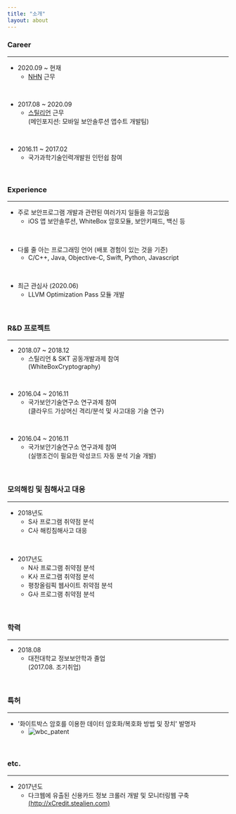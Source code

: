 ```yaml
---
title: "소개"
layout: about
---
```



### **Career**
* * *
- 2020.09 ~ 현재
  + [NHN](https://www.nhn.com/ko/index.nhn) 근무  
<br>  


- 2017.08 ~ 2020.09
  + [스틸리언](https://www.stealien.com/) 근무  
      (메인포지션: 모바일 보안솔루션 앱수트 개발팀)  
<br>  

- 2016.11 ~ 2017.02
  + 국가과학기술인력개발원 인턴쉽 참여  
  
<br>  

### **Experience**
* * *
- 주로 보안프로그램 개발과 관련된 여러가지 일들을 하고있음
  + iOS 앱 보안솔루션, WhiteBox 암호모듈, 보안키패드, 백신 등
<br>
  
- 다룰 줄 아는 프로그래밍 언어 (배포 경험이 있는 것을 기준)
  + C/C++, Java, Objective-C, Swift, Python, Javascript
<br>
  
- 최근 관심사 (2020.06)
  + LLVM Optimization Pass 모듈 개발
<br> 

### **R&D 프로젝트**
* * *

- 2018.07 ~ 2018.12
  + 스틸리언 & SKT 공동개발과제 참여  
     (WhiteBoxCryptography)  
<br>

- 2016.04 ~ 2016.11 
  + 국가보안기술연구소 연구과제 참여  
     (클라우드 가상머신 격리/분석 및 사고대응 기술 연구)  
<br>

- 2016.04 ~ 2016.11 
  + 국가보안기술연구소 연구과제 참여  
     (실행조건이 필요한 악성코드 자동 분석 기술 개발)
<br> 

### **모의해킹 및 침해사고 대응**
* * *

- 2018년도
  + S사 프로그램 취약점 분석
  + C사 해킹침해사고 대응  
<br>

- 2017년도
  + N사 프로그램 취약점 분석
  + K사 프로그램 취약점 분석
  + 평창올림픽 웹사이트 취약점 분석
  + G사 프로그램 취약점 분석


<br> 

### **학력**
* * *

- 2018.08 
  + 대전대학교 정보보안학과 졸업  
     (2017.08. 조기취업)
    

<br>


### **특허**
* * *

- '화이트박스 암호를 이용한 데이터 암호화/복호화 방법 및 장치' 발명자
  + ![wbc_patent](https://jylab.github.io/assets/images/wbc_patent.jpg)
    

<br>

### **etc.**
* * *

- 2017년도
  + 다크웹에 유출된 신용카드 정보 크롤러 개발 및 모니터링웹 구축  
     [(http://xCredit.stealien.com)](http://xCredit.stealien.com/)



